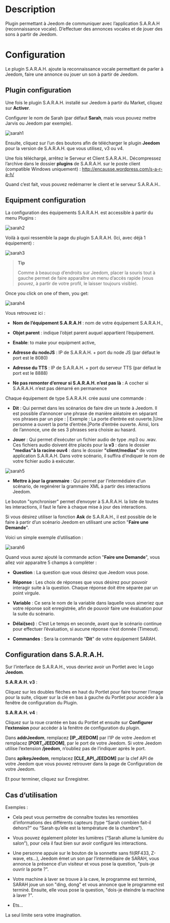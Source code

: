 Description 
===========

Plugin permettant à Jeedom de communiquer avec l’application S.A.R.A.H
(reconnaissance vocale). D’effectuer des annonces vocales et de jouer
des sons à partir de Jeedom.

Configuration
=============

Le plugin S.A.R.A.H. ajoute la reconnaissance vocale permettant de
parler à Jeedom, faire une annonce ou jouer un son à partir de Jeedom.

Plugin configuration
-----------------------

Une fois le plugin S.A.R.A.H. installé sur Jeedom à partir du Market,
cliquez sur **Activer**.

Configurer le nom de Sarah (par défaut **Sarah**, mais vous pouvez
mettre Jarvis ou Jeedom par exemple).

![sarah1](./images/sarah1.PNG)

Ensuite, cliquez sur l’un des boutons afin de télécharger le plugin
**Jeedom** pour la version de S.A.R.A.H. que vous utilisez, v3 ou v4.

Une fois téléchargé, arrêtez le Serveur et Client S.A.R.A.H..
Décompressez l’archive dans le dossier **plugins** de S.A.R.A.H. sur le
poste client (compatible Windows uniquement) :
<http://encausse.wordpress.com/s-a-r-a-h/>

Quand c’est fait, vous pouvez redémarrer le client et le serveur
S.A.R.A.H..

Equipment configuration
-----------------------------

La configuration des équipements S.A.R.A.H. est accessible à partir du
menu Plugins :

![sarah2](./images/sarah2.PNG)

Voilà à quoi ressemble la page du plugin S.A.R.A.H. (Ici, avec déjà 1
équipement) :

![sarah3](./images/sarah3.PNG)

> **Tip**
>
> Comme à beaucoup d’endroits sur Jeedom, placer la souris tout à gauche
> permet de faire apparaître un menu d’accès rapide (vous pouvez, à
> partir de votre profil, le laisser toujours visible).

Once you click on one of them, you get:

![sarah4](./images/sarah4.PNG)

Vous retrouvez ici :

-   **Nom de l’équipement S.A.R.A.H** : nom de votre équipement
    S.A.R.A.H.,

-   **Objet parent** : indique l’objet parent auquel
    appartient l’équipement.

-   **Enable**: to make your equipment active,

-   **Adresse du nodeJS** : IP de S.A.R.A.H. + port du node JS (par
    défaut le port est le 8080)

-   **Adresse du TTS** : IP de S.A.R.A.H. + port du serveur TTS (par
    défaut le port est le 8888)

-   **Ne pas remonter d’erreur si S.A.R.A.H. n’est pas là** : A cocher
    si S.A.R.A.H. n’est pas démarré en permanence

Chaque équipement de type S.A.R.A.H. crée aussi une commande :

-   **Dit** : Qui permet dans les scénarios de faire dire un texte
    à Jeedom. Il est possible d’annoncer une phrase de manière aléatoire
    en séparant vos phrases par un pipe : | Exemple : La porte d’entrée
    est ouverte.|Une personne a ouvert la porte d’entrée.|Porte d’entrée
    ouverte. Ainsi, lors de l’annonce, une de ses 3 phrases sera choisie
    au hasard.

-   **Jouer** : Qui permet d’exécuter un fichier audio de type .mp3
    ou .wav. Ces fichiers audio doivent être placés pour la **v3** :
    dans le dossier **"medias"**à la racine ou**v4** : dans le dossier
    **"client/medias"** de votre application S.A.R.A.H. Dans votre
    scénario, il suffira d’indiquer le nom de votre fichier audio
    à exécuter.

![sarah5](./images/sarah5.PNG)

-   **Mettre à jour la grammaire** : Qui permet par l’intermédiaire d’un
    scénario, de regénérer la grammaire XML à partir des
    interactions Jeedom.

Le bouton "synchroniser" permet d’envoyer à S.A.R.A.H. la liste de
toutes les interactions, il faut le faire à chaque mise à jour des
interactions.

Si vous désirez utiliser la fonction **Ask** de S.A.R.A.H., il est
possible de le faire à partir d’un scénario Jeedom en utilisant une
action "**Faire une Demande**".

Voici un simple exemple d’utilisation :

![sarah6](./images/sarah6.PNG)

Quand vous aurez ajouté la commande action "**Faire une Demande**", vous
allez voir apparaitre 5 champs à complèter :

-   **Question** : La question que vous désirez que Jeedom vous pose.

-   **Réponse** : Les choix de réponses que vous désirez pour pouvoir
    interagir suite à la question. Chaque réponse doit être séparée par
    un point virgule.

-   **Variable** : Ce sera le nom de la variable dans laquelle vous
    aimeriez que votre réponse soit enregistrée, afin de pouvoir faire
    une évaluation pour la suite du scénario.

-   **Délai(sec)** : C’est Le temps en seconde, avant que le scénario
    continue pour effectuer l’évaluation, si aucune réponse n’est
    donnée (Timeout).

-   **Commandes** : Sera la commande "**Dit**" de votre
    équipement SARAH.

Configuration dans S.A.R.A.H. 
-----------------------------

Sur l’interface de S.A.R.A.H., vous devriez avoir un Portlet avec le
Logo **Jeedom**.

**S.A.R.A.H. v3** :

Cliquez sur les doubles flèches en haut du Portlet pour faire tourner
l’image pour la suite, cliquer sur la clé en bas à gauche du Portlet
pour accèder à la fenêtre de configuration du Plugin.

**S.A.R.A.H. v4** :

Cliquez sur la roue crantée en bas du Portlet et ensuite sur
**Configurer l’extension** pour accèder à la fenêtre de configuration du
plugin.

Dans **addrJeedom**, remplacez **\[IP\_JEEDOM\]** par l’IP de votre
Jeedom et remplacez **\[PORT\_JEEDOM\]**, par le port de votre Jeedom.
Si votre Jeedom utilise l’extension **/jeedom**, n’oubliez pas de
l’indiquer après le port.

Dans **apikeyJeedom**, remplacez **\[CLE\_API\_JEEDOM\]** par la clef
API de votre Jeedom que vous pouvez retrouver dans la page de
Configuration de votre Jeedom.

Et pour terminer, cliquez sur Enregistrer.

Cas d’utilisation 
-----------------

Exemples :

-   Cela peut vous permettre de connaître toutes les remontées
    d’informations des différents capteurs (type “Sarah combien fait-il
    dehors?” ou “Sarah qu’elle est la température de la chambre”).

-   Vous pouvez également piloter les lumières (“Sarah allume la lumière
    du salon”), pour cela il faut bien sur avoir configuré
    les interactions.

-   Une personne appuie sur le bouton de la sonnette sans fil(RF433,
    Z-wave, ets…​), Jeedom émet un son par l’intermédiaire de SARAH,
    vous annonce la présence d’un visiteur et vous pose la question,
    "puis-je ouvrir la porte ?".

-   Votre machine à laver se trouve à la cave, le programme est terminé,
    SARAH joue un son "ding, dong" et vous annonce que le programme
    est terminé. Ensuite, elle vous pose la question, "dois-je éteindre
    la machine à laver ?".

-   Ets…​

La seul limite sera votre imagination.
